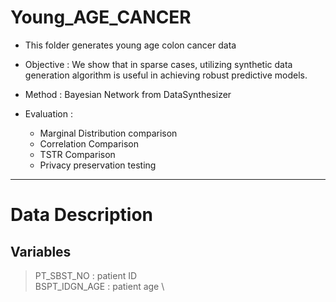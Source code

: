 # Young_AGE_CANCER

- This folder generates young age colon cancer data

- Objective : We show that in sparse cases, utilizing synthetic data generation algorithm is useful in achieving robust predictive models. 

- Method : Bayesian Network from DataSynthesizer

- Evaluation : 
    - Marginal Distribution comparison
    - Correlation Comparison
    - TSTR Comparison
    - Privacy preservation testing

---
# Data Description
## Variables

> PT_SBST_NO : patient ID \
> BSPT_IDGN_AGE : patient age  \



